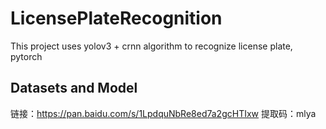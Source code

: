 # LicensePlateRecognition
This project uses yolov3 + crnn algorithm to recognize license plate, pytorch

## Datasets and Model
链接：https://pan.baidu.com/s/1LpdquNbRe8ed7a2gcHTIxw 
提取码：mlya
